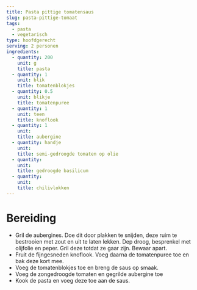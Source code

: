 ```yaml
---
title: Pasta pittige tomatensaus
slug: pasta-pittige-tomaat
tags: 
  - pasta
  - vegetarisch
type: hoofdgerecht
serving: 2 personen
ingredients:
  - quantity: 200
    unit: g
    title: pasta
  - quantity: 1
    unit: blik
    title: tomatenblokjes
  - quantity: 0.5
    unit: blikje
    title: tomatenpuree
  - quantity: 1
    unit: teen
    title: knoflook
  - quantity: 1
    unit: 
    title: aubergine
  - quantity: handje
    unit: 
    title: semi-gedroogde tomaten op olie
  - quantity: 
    unit: 
    title: gedroogde basilicum
  - quantity:
    unit: 
    title: chilivlokken
---
```


# Bereiding

- Gril de aubergines. Doe dit door plakken te snijden, deze ruim te bestrooien met zout en uit te laten lekken. Dep droog, besprenkel met olijfolie en peper. Gril deze totdat ze gaar zijn. Bewaar apart.
- Fruit de fijngesneden knoflook. Voeg daarna de tomatenpuree toe en bak deze kort mee.
- Voeg de tomatenblokjes toe en breng de saus op smaak.
- Voeg de zongedroogde tomaten en gegrilde aubergine toe
- Kook de pasta en voeg deze toe aan de saus.

